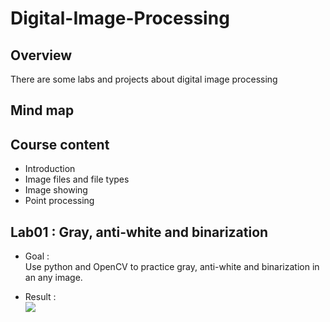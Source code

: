# Digital-Image-Processing

## Overview
There are some labs and projects about digital image processing
>

## Mind map
>

## Course content
- Introduction
- Image files and file types
- Image showing
- Point processing
>

## Lab01 : Gray, anti-white and binarization
- Goal :      
Use python and OpenCV to practice gray, anti-white and binarization in an any image.
>
- Result :     
![](https://github.com/tailer954/Digital-Image-Processing/blob/master/Image/Lab01/LAB01_sets.PNG)
>
